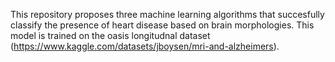 This repository proposes three machine learning algorithms that succesfully classify the presence of heart disease based on brain morphologies. This model is trained on the oasis longitudnal dataset (https://www.kaggle.com/datasets/jboysen/mri-and-alzheimers). 
